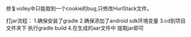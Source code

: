 修复volley中只能取到一个cookie的bug,只修改HurlStack文件。

打jar流程：
1.确保安装了gradle
2.确保添加了android sdk环境变量
3.cd到项目文件夹下 执行gradle build
4.在生成的aar文件中 提取jar即可
